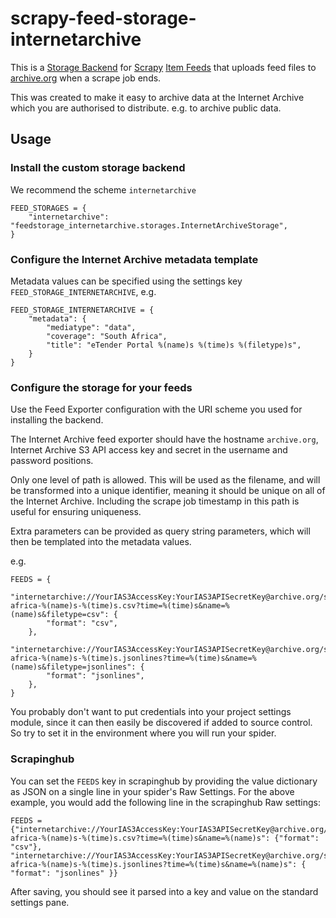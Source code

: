 # scrapy-feed-storage-internetarchive

This is a [Storage Backend](https://docs.scrapy.org/en/latest/topics/feed-exports.html#storages) for [Scrapy](https://scrapy.org/) [Item Feeds](https://docs.scrapy.org/en/latest/topics/feed-exports.html) that uploads feed files to [archive.org](https://archive.org) when a scrape job ends.

This was created to make it easy to archive data at the Internet Archive which you are authorised to distribute. e.g. to archive public data.


## Usage

### Install the custom storage backend

We recommend the scheme `internetarchive`

```
FEED_STORAGES = {
    "internetarchive": "feedstorage_internetarchive.storages.InternetArchiveStorage",
}
```


### Configure the Internet Archive metadata template

Metadata values can be specified using the settings key `FEED_STORAGE_INTERNETARCHIVE`, e.g.

```
FEED_STORAGE_INTERNETARCHIVE = {
    "metadata": {
        "mediatype": "data",
        "coverage": "South Africa",
        "title": "eTender Portal %(name)s %(time)s %(filetype)s",
    }
}
```


### Configure the storage for your feeds

Use the Feed Exporter configuration with the URI scheme you used for installing the backend.

The Internet Archive feed exporter should have the hostname `archive.org`, Internet Archive S3 API access key and secret in the username and password positions.

Only one level of path is allowed. This will be used as the filename, and will be transformed into a unique identifier, meaning it should be unique on all of the Internet Archive. Including the scrape job timestamp in this path is useful for ensuring uniqueness.

Extra parameters can be provided as query string parameters, which will then be templated into the metadata values.

e.g.

```
FEEDS = {
    "internetarchive://YourIAS3AccessKey:YourIAS3APISecretKey@archive.org/south-africa-%(name)s-%(time)s.csv?time=%(time)s&name=%(name)s&filetype=csv": {
        "format": "csv",
    },
    "internetarchive://YourIAS3AccessKey:YourIAS3APISecretKey@archive.org/south-africa-%(name)s-%(time)s.jsonlines?time=%(time)s&name=%(name)s&filetype=jsonlines": {
        "format": "jsonlines",
    },
}
```

You probably don't want to put credentials into your project settings module, since it can then easily be discovered if added to source control. So try to set it in the environment where you will run your spider.


### Scrapinghub

You can set the `FEEDS` key in scrapinghub by providing the value dictionary as JSON on a single line in your spider's Raw Settings. For the above example, you would add the following line in the scrapinghub Raw settings:

```
FEEDS = {"internetarchive://YourIAS3AccessKey:YourIAS3APISecretKey@archive.org/south-africa-%(name)s-%(time)s.csv?time=%(time)s&name=%(name)s": {"format": "csv"}, "internetarchive://YourIAS3AccessKey:YourIAS3APISecretKey@archive.org/south-africa-%(name)s-%(time)s.jsonlines?time=%(time)s&name=%(name)s": { "format": "jsonlines" }}
```

After saving, you should see it parsed into a key and value on the standard settings pane.
